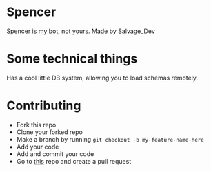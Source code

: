 # Spencer

Spencer is my bot, not yours. Made by Salvage_Dev

# Some technical things

Has a cool little DB system, allowing you to load schemas remotely.

# Contributing

* Fork this repo
* Clone your forked repo
* Make a branch by running `git checkout -b my-feature-name-here`
* Add your code
* Add and commit your code
* Go to [this](https://github.com/Milo123459/Spencer) repo and create a pull request